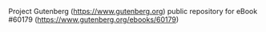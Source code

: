 Project Gutenberg (https://www.gutenberg.org) public repository for eBook #60179 (https://www.gutenberg.org/ebooks/60179)
